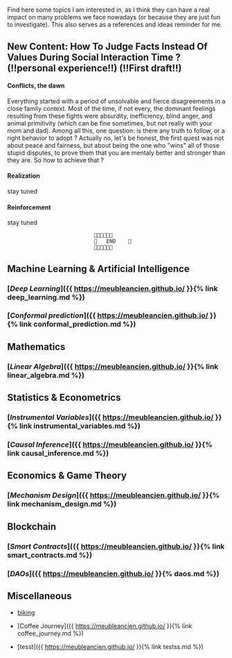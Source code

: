 # 
Find here some topics I am interested in, as I think they can have a real impact on many problems we face nowadays (or because they are just fun to investigate).
This also serves as a references and ideas reminder for me.


## New Content: How To Judge Facts Instead Of Values During Social Interaction Time ? (!!personal experience!!) (!!First draft!!)
 
 
#### Conflicts, the dawn

Everything started with a period of unsolvable and fierce disagreements in a close family context. Most of the time, if not every, the dominant feelings resulting from
these fights were absurdity, inefficiency, blind anger, and animal primitivity (which can be fine sometimes, but not really with your mom and dad). Among all this, one question: is there any truth to follow, or a right behavior to adopt ? Actually no, let's be honest, the first quest was not about peace and fairness,  but about being the one who "wins" all of those stupid disputes, to prove them that you are mentaly better and stronger than they are. So how to achieve that ? 



#### Realization

stay tuned


#### Reinforcement

stay tuned 

                                🍓🍓🍓🍓🍓🍓
                                🍓   END    🍓    
                                🍓🍓🍓🍓🍓🍓


## Machine Learning & Artificial Intelligence

### [*Deep Learning*]({{ https://meubleancien.github.io/ }}{% link deep_learning.md %})

### [*Conformal prediction*]({{ https://meubleancien.github.io/ }}{% link conformal_prediction.md %})


## Mathematics

### [*Linear Algebra*]({{ https://meubleancien.github.io/ }}{% link linear_algebra.md %})


## Statistics & Econometrics

### [*Instrumental Variables*]({{ https://meubleancien.github.io/ }}{% link instrumental_variables.md %})

### [*Causal Inference*]({{ https://meubleancien.github.io/ }}{% link causal_inference.md %})


## Economics & Game Theory

### [*Mechanism Design*]({{ https://meubleancien.github.io/ }}{% link mechanism_design.md %})


## Blockchain 

### [*Smart Contracts*]({{ https://meubleancien.github.io/ }}{% link smart_contracts.md %})

### [*DAOs*]({{ https://meubleancien.github.io/ }}{% daos.md %})


## Miscellaneous
* [biking](https://pedalchile.com/blog/cycling-vs-walking)

* [Coffee Journey]({{ https://meubleancien.github.io/ }}{% link coffee_journey.md %})

* [tesst]({{ https://meubleancien.github.io/ }}{% link testss.md %})

  




